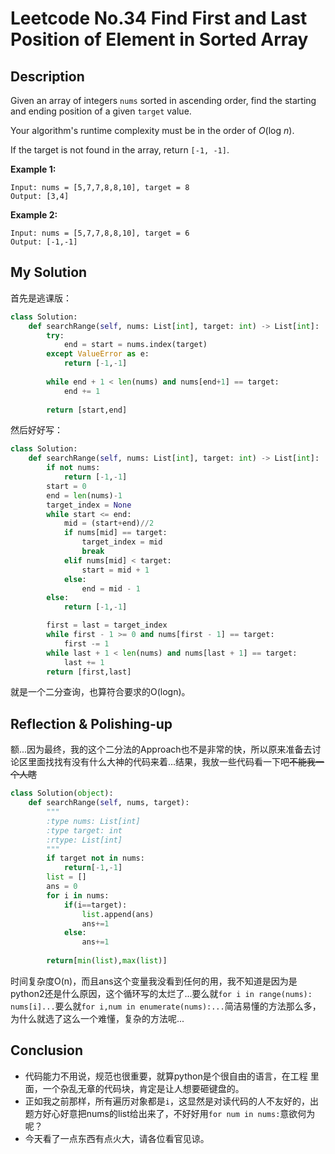 # Leetcode No.34 Find First and Last Position of Element in Sorted Array

## Description

Given an array of integers `nums` sorted in ascending order, find the starting and ending position of a given `target` value.

Your algorithm's runtime complexity must be in the order of *O*(log *n*).

If the target is not found in the array, return `[-1, -1]`.

**Example 1:**

```
Input: nums = [5,7,7,8,8,10], target = 8
Output: [3,4]
```

**Example 2:**

```
Input: nums = [5,7,7,8,8,10], target = 6
Output: [-1,-1]
```

## My Solution

首先是逃课版：

```python
class Solution:
    def searchRange(self, nums: List[int], target: int) -> List[int]:
        try:
            end = start = nums.index(target)
        except ValueError as e:
            return [-1,-1]
        
        while end + 1 < len(nums) and nums[end+1] == target:
            end += 1
        
        return [start,end]
```

然后好好写：

```python
class Solution:
    def searchRange(self, nums: List[int], target: int) -> List[int]:
        if not nums:
            return [-1,-1]
        start = 0
        end = len(nums)-1
        target_index = None
        while start <= end:
            mid = (start+end)//2
            if nums[mid] == target:
                target_index = mid
                break
            elif nums[mid] < target:
                start = mid + 1
            else:
                end = mid - 1
        else:
            return [-1,-1]

        first = last = target_index
        while first - 1 >= 0 and nums[first - 1] == target:
            first -= 1
        while last + 1 < len(nums) and nums[last + 1] == target:
            last += 1
        return [first,last]
```

就是一个二分查询，也算符合要求的O(logn)。

## Reflection & Polishing-up

额...因为最终，我的这个二分法的Approach也不是非常的快，所以原来准备去讨论区里面找找有没有什么大神的代码来着...结果，我放一些代码看一下吧~~不能我一个人瞎~~

```python
class Solution(object):
    def searchRange(self, nums, target):
        """
        :type nums: List[int]
        :type target: int
        :rtype: List[int]
        """
        if target not in nums:
            return[-1,-1]
        list = []
        ans = 0
        for i in nums:
            if(i==target):
                list.append(ans)
                ans+=1
            else:
                ans+=1
                
        return[min(list),max(list)]
```

时间复杂度O(n)，而且ans这个变量我没看到任何的用，我不知道是因为是python2还是什么原因，这个循环写的太烂了...要么就`for i in range(nums): nums[i]...`要么就`for i,num in enumerate(nums):...`简洁易懂的方法那么多，为什么就选了这么一个难懂，复杂的方法呢...

## Conclusion

- 代码能力不用说，规范也很重要，就算python是个很自由的语言，在工程 里面，一个杂乱无章的代码块，肯定是让人想要砸键盘的。
- 正如我之前那样，所有遍历对象都是`i`，这显然是对读代码的人不友好的，出题方好心好意把nums的list给出来了，不好好用`for num in nums:`意欲何为呢？
- 今天看了一点东西有点火大，请各位看官见谅。

